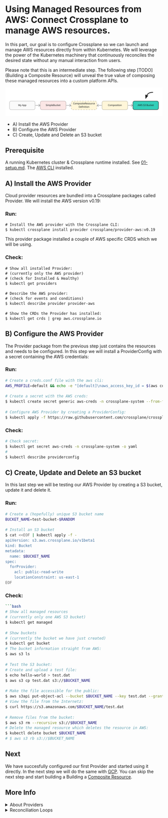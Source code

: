 # Using Managed Resources from AWS: Connect Crossplane to manage AWS resources.

In this part, our goal is to configure Crossplane so we can launch and manage
AWS resources directly from within Kubernetes. We will leverage the power of the
Kubernetes machinery that continuously reconciles the desired state without any
manual interaction from users.

Please note that this is an intermediate step. The following step
[TODO](Building a Composite Resource) will unveal the true value of composing
these managed resources into a custom platform APIs.

![architecture-s3-bucket](architecture-s3-bucket.jpg)

* A) Install the AWS Provider
* B) Configure the AWS Provider
* C) Create, Update and Delete an S3 bucket

## Prerequisite

A running Kubernetes cluster & Crossplane runtime installed. See
[01-setup.md](Setup). The [AWS CLI](https://aws.amazon.com/cli/) installed.

## A) Install the AWS Provider

Cloud provider resources are bundled into a Crossplane packages called Provider.
We will install the AWS version v0.19:

### Run:
```Bash:
# Install the AWS provider with the Crossplane CLI:
$ kubectl crossplane install provider crossplane/provider-aws:v0.19
```

This provider package installed a couple of AWS specific CRDS which we will be
using.

### Check:
```Bash:
# Show all installed Provider:
# (currently only the AWS provider)
# (check for Installed & Healthy)
$ kubectl get providers

# Describe the AWS provider:
# (check for events and conditions)
$ kubectl describe provider provider-aws

# Show the CRDs the Provider has installed: 
$ kubectl get crds | grep aws.crossplane.io
```

## B) Configure the AWS Provider

The Provider package from the previous step just contains the resources and
needs to be configured. In this step we will install a ProviderConfig with a
secret containing the AWS credentials:

### Run:
```bash
# Create a creds.conf file with the aws cli:
AWS_PROFILE=default && echo -e "[default]\naws_access_key_id = $(aws configure get aws_access_key_id --profile $AWS_PROFILE)\naws_secret_access_key = $(aws configure get aws_secret_access_key --profile $AWS_PROFILE)" > creds.conf

# Create a secret with the AWS creds:
$ kubectl create secret generic aws-creds -n crossplane-system --from-file=creds=./creds.conf

# Configure AWS Provider by creating a ProviderConfig:
$ kubectl apply -f https://raw.githubusercontent.com/crossplane/crossplane/release-1.2/docs/snippets/configure/aws/providerconfig.yaml
```

### Check:
```bash
# Check secret: 
$ kubectl get secret aws-creds -n crossplane-system -o yaml
# 
$ kubectl describe providerconfig
```

## C) Create, Update and Delete an S3 bucket

In this last step we will be testing our AWS Provider by creating a S3 bucket,
update it and delete it. 

### Run:
```bash
# Create a (hopefully) unique S3 bucket name
BUCKET_NAME=test-bucket-$RANDOM

# Install an S3 bucket
$ cat <<EOF | kubectl apply -f -
apiVersion: s3.aws.crossplane.io/v1beta1
kind: Bucket
metadata:
  name: $BUCKET_NAME
spec:
  forProvider:
    acl: public-read-write
    locationConstraint: us-east-1
EOF
```

### Check:
```bash
```bash
# Show all managed resources
# (currently only one AWS S3 bucket)
$ kubectl get managed

# Show buckets 
# (currently the bucket we have just created)
$ kubectl get bucket
# The bucket information straight from AWS:
$ aws s3 ls

# Test the S3 bucket:
# Create and upload a test file:
$ echo hello-world > test.dat
$ aws s3 cp test.dat s3://$BUCKET_NAME

# Make the file accessible for the public:
$ aws s3api put-object-acl --bucket $BUCKET_NAME --key test.dat --grant-read uri=http://acs.amazonaws.com/groups/global/AllUsers
# View the file from the Internetz:
$ curl https://s3.amazonaws.com/$BUCKET_NAME/test.dat

# Remove files from the bucket:
$ aws s3 rm --recursive s3://$BUCKET_NAME
# Delete the managed resource which deletes the resource in AWS:
$ kubectl delete bucket $BUCKET_NAME
# $ aws s3 rb s3://$BUCKET_NAME
```

## Next

We have succesfully configured our first Provider and started using it directly. In the next step we will do the same with [GCP](TODO). You can skip the next step and start building a Building a [Composite Resource](TODO).

## More Info

<details><summary>About Providers</summary>

- TODO link to other cloud provider
- [https://cloud.upbound.io/registry/crossplane/provider-aws](https://cloud.upbound.io/registry/crossplane/provider-aws)
- https://crossplane.io/docs/v1.2/getting-started/install-configure.html#get-aws-account-keyfile
- https://github.com/crossplane/provider-aws/blob/master/package/crds/s3.aws.crossplane.io_buckets.yaml
</details>

<details><summary>Reconciliation Loops</summary>

- TODO expain more about the power of the reconcilation loop
</details>